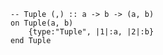```applescript
-- Tuple (,) :: a -> b -> (a, b)on Tuple(a, b)	{type:"Tuple", |1|:a, |2|:b}end Tuple
```